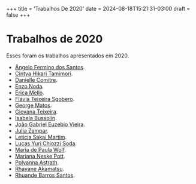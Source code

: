 +++
title = 'Trabalhos De 2020'
date = 2024-08-18T15:21:31-03:00
draft = false
+++

# Trabalhos de 2020

Esses foram os trabalhos apresentados em 2020.

* [Ângelo Fermino dos Santos](tccs/2020/TCC2020_Apresentação_ÂngeloFerminodosSantos.pdf).
* [Cintya Hikari Tamimori](tccs/2020/TCC2020_Apresentação_CintyaHikariTamimori.pdf).
* [Danielle Comitre](tccs/2020/TCC2020_Apresentação_DANIELLECOMITRE.pdf).
* [Enzo Noda](tccs/2020/TCC2020_Apresentação_EnzoNoda.pdf).
* [Érica Mello](tccs/2020/TCC2020_Apresentação_ÉricaMello.pdf).
* [Flávia Teixeira Sgobero](tccs/2020/TCC2020_Apresentação_FláviaTeixeiraSgobero.pdf).
* [George Matos](tccs/2020/TCC2020_Apresentação_George_Matos.pdf).
* [Giovana Teixeira](tccs/2020/TCC2020_Apresentação_Giovana_Teixeira.pdf).
* [Isabela Bussolin](tccs/2020/TCC2020_Apresentação_IsabelaBussolin.pdf).
* [João Gabriel Euzebio Vieira](tccs/2020/TCC2020_Apresentação_JoãoGabrielEuzebioVieira.pdf).
* [Julia Zampar](tccs/2020/TCC2020_Apresentação_JULIAZAMPAR.pdf).
* [Leticia Sakai Martim](tccs/2020/TCC2020_Apresentação_LeticiaSakaiMartim.pdf).
* [Lucas Yuri Chiozzi Soda](tccs/2020/TCC2020_Apresentação_LucasYuriChiozziSoda.pdf).
* [Maria de Paula Wolf](tccs/2020/TCC2020_Apresentação_MariadePaulaWolf.pdf).
* [Mariana Neske Pott](tccs/2020/TCC2020_Apresentação_Mariana_Neske_Pott.pdf).
* [Polyanna Astrath](tccs/2020/TCC2020_Apresentação_PolyannaAstrath.pdf).
* [Rhayane Akamatsu](tccs/2020/TCC2020_Apresentação_Rhayane_Akamatsu.pdf).
* [Rhuande Barros Santos](tccs/2020/TCC2020_Apresentação_RhuandeBarrosSantos.pdf).